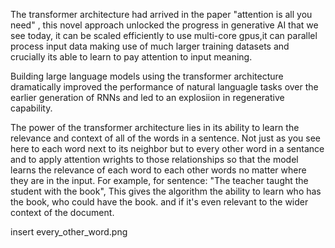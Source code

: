 The transformer architecture had arrived in the paper "attention is all you need" , this novel approach unlocked the progress in generative AI that we see today, it can be scaled efficiently to use multi-core gpus,it can parallel process input data making use of much larger training datasets and crucially its able to learn to pay attention to input meaning. 


Building large language models using the transformer architecture dramatically improved the performance of natural languagle tasks over the earlier generation of RNNs and led to an explosiion in regenerative capability.

The power of the transformer architecture lies in its ability to learn the relevance and context of all of the words in a sentence. Not just as you see here to each word next to its neighbor but to every other word in a sentance and to apply attention wrights to those relationships so that the model learns the relevance of each word to each other words no matter where they are in the input. For example, for sentence: "The teacher taught the student with the book", This gives the algorithm the ability to learn who has the book, who could have the book. and if it's even relevant to the wider context of the document.

insert every_other_word.png

